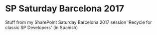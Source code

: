 # SP Saturday Barcelona 2017
Stuff from my SharePoint Saturday Barcelona 2017 session 'Recycle for classic SP Developers' (in Spanish)
